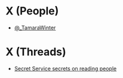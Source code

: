# X (People)
- [@\_TamaraWinter](https://x.com/_TamaraWinter)

# X (Threads)
- [Secret Service secrets on reading people](https://x.com/Codie_Sanchez/status/1938720823038103841)
